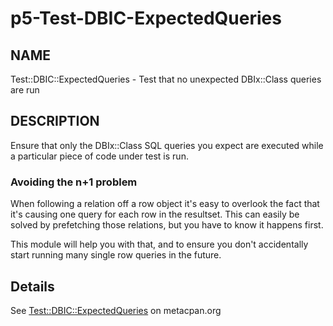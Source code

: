 p5-Test-DBIC-ExpectedQueries
============================

## NAME

Test::DBIC::ExpectedQueries - Test that no unexpected DBIx::Class
queries are run

## DESCRIPTION

Ensure that only the DBIx::Class SQL queries you expect are executed
while a particular piece of code under test is run.

### Avoiding the n+1 problem

When following a relation off a row object it's easy to overlook the
fact that it's causing one query for each row in the resultset. This can
easily be solved by prefetching those relations, but you have to know it
happens first.

This module will help you with that, and to ensure you don't
accidentally start running many single row queries in the future.


## Details

See [Test::DBIC::ExpectedQueries](https://metacpan.org/pod/Test::DBIC::ExpectedQueries) on metacpan.org

